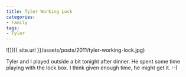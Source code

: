 ```yaml
---
title: Tyler Working Lock
categories:
- Family
tags:
- Tyler
---
```


![]({{ site.url }}/assets/posts/2011/tyler-working-lock.jpg)
  



Tyler and I played outside a bit tonight after dinner. He spent some time playing with the lock box. I think given enough time, he might get it. :-)
